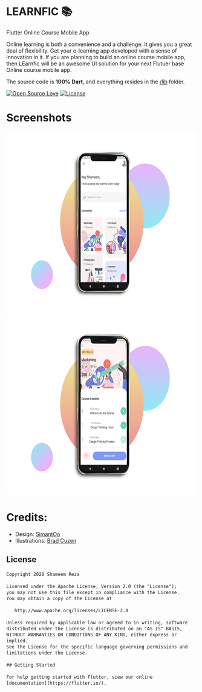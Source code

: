# LEARNFIC :books:

Flutter Online Course Mobile App

Online learning is both a convenience and a challenge. It gives you a great deal of flexibility. Get your e-learning app developed with a sense of innovation in it. If you are planning to build an online course mobile app, then LEarnfic will be an awesome UI solution for your next Flutuer base Online course mobile app.

The source code is **100% Dart**, and everything resides in the [/lib](https://github.com/shameemreza/learnfic/tree/master/lib) folder.

[![Open Source Love](https://badges.frapsoft.com/os/v1/open-source.svg?v=102)](https://opensource.org/licenses/Apache-2.0)
[![License](https://img.shields.io/badge/license-Apache%202.0-blue.svg)](https://github.com/shameemreza/learnfic/blob/master/licence.txt)

# Screenshots

<img height="480px" src="raw/1.png"><img height="480px" src="raw/2.png">

# Credits:

- Design: [SimantOo](https://dribbble.com/shots/10847143-Course-App-Free)
- Illustrations: [Brad Cuzen](https://dribbble.com/bradcuzen)

## License

```
Copyright 2020 Shameem Reza

Licensed under the Apache License, Version 2.0 (the "License");
you may not use this file except in compliance with the License.
You may obtain a copy of the License at

   http://www.apache.org/licenses/LICENSE-2.0

Unless required by applicable law or agreed to in writing, software
distributed under the License is distributed on an "AS IS" BASIS,
WITHOUT WARRANTIES OR CONDITIONS OF ANY KIND, either express or implied.
See the License for the specific language governing permissions and
limitations under the License.

## Getting Started

For help getting started with Flutter, view our online
[documentation](https://flutter.io/).
```
